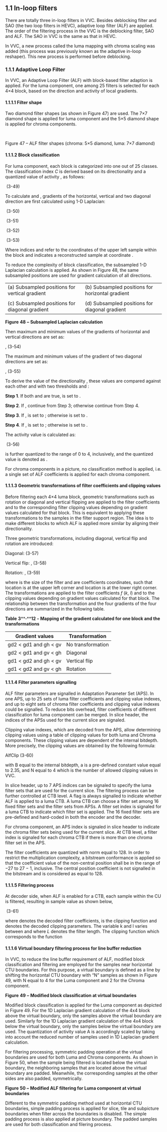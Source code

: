 ## 1.1    In-loop filters

There are totally three in-loop filters in VVC. Besides deblocking filter and SAO (the two loop filters in HEVC), adaptive loop filter (ALF) are applied. The order of the filtering process in the VVC is the deblocking filter, SAO and ALF. The SAO in VVC is the same as that in HEVC.

In VVC, a new process called the luma mapping with chroma scaling was added (this process was previously known as the adaptive in-loop reshaper). This new process is performed before deblocking. 

### 1.1.1    Adaptive Loop Filter

In VVC, an Adaptive Loop Filter (ALF) with block-based filter adaption is applied. For the luma component, one among 25 filters is selected for each 4×4 block, based on the direction and activity of local gradients.

#### 1.1.1.1    Filter shape

Two diamond filter shapes (as shown in Figure 47) are used. The 7×7 diamond shape is applied for luma component and the 5×5 diamond shape is applied for chroma components.

​                               

Figure 47 – ALF filter shapes (chroma: 5×5 diamond, luma: 7×7 diamond)

#### 1.1.1.2    Block classification 

For luma component, each   block is categorized into one out of 25 classes. The classification index *C* is derived based on its directionality   and a quantized value of activity   , as follows:

​                                   (3-49)

To calculate   and   , gradients of the horizontal, vertical and two diagonal direction are first calculated using 1-D Laplacian:

​         (3-50)

​       (3-51)

 

​     (3-52)

​     (3-53)

Where indices   and   refer to the coordinates of the upper left sample within the   block and   indicates a reconstructed sample at coordinate   .

To reduce the complexity of block classification, the subsampled 1-D Laplacian calculation is applied. As shown in Figure 48, the same subsampled positions are used for gradient calculation of all directions.

|                                                 |                                                   |
| ----------------------------------------------- | ------------------------------------------------- |
| (a)  Subsampled positions for vertical gradient | (b)  Subsampled positions for horizontal gradient |
|                                                 |                                                   |
| (c)  Subsampled positions for diagonal gradient | (d)  Subsampled positions for diagonal gradient   |

**Figure** **48** **–** **Subsampled Laplacian calculation**

Then   maximum and minimum values of the gradients of horizontal and vertical directions are set as:

  ,                       (3-54)

The maximum and minimum values of the gradient of two diagonal directions are set as:

  ,                         (3-55)

To derive the value of the directionality   , these values are compared against each other and with two thresholds   and   :

**Step 1**.  If both   and   are true,   is set to   .

**Step 2**.  If   , continue from Step 3; otherwise continue from Step 4.

**Step 3**.  If   ,   is set to   ; otherwise   is set to   .

**Step 4**.  If   ,   is set to   ; otherwise   is set to   .

The activity value   is calculated as:

​                          (3-56)

  is further quantized to the range of 0 to 4, inclusively, and the quantized value is denoted as   .

For chroma components in a picture, no classification method is applied, i.e. a single set of ALF coefficients is applied for each chroma component.

#### 1.1.1.3    Geometric transformations of filter coefficients and clipping values

Before filtering each 4×4 luma block, geometric transformations such as rotation or diagonal and vertical flipping are applied to the filter coefficients   and to the corresponding filter clipping values   depending on gradient values calculated for that block. This is equivalent to applying these transformations to the samples in the filter support region. The idea is to make different blocks to which ALF is applied more similar by aligning their directionality.

Three geometric transformations, including diagonal, vertical flip and rotation are introduced:

Diagonal:                              (3-57)

Vertical flip:   ,             (3-58)

Rotation:   ,         (3-59)

where   is the size of the filter and   are coefficients coordinates, such that location   is at the upper left corner and location   is at the lower right corner. The transformations are applied to the filter coefficients *f* (*k*, *l*) and to the clipping values   depending on gradient values calculated for that block. The relationship between the transformation and the four gradients of the four directions are summarized in the following table.

**Table** **3****‑****12** **-** **Mapping of the gradient calculated for one block and the transformations**

| Gradient values        | Transformation    |
| ---------------------- | ----------------- |
| gd2 < gd1  and gh < gv | No transformation |
| gd2 < gd1  and gv < gh | Diagonal          |
| gd1 < gd2  and gh < gv | Vertical flip     |
| gd1 < gd2 and gv <  gh | Rotation          |

#### 1.1.1.4    Filter parameters signalling

ALF filter parameters are signalled in Adaptation Parameter Set (APS). In one APS, up to 25 sets of luma filter coefficients and clipping value indexes, and up to eight sets of chroma filter coefficients and clipping value indexes could be signalled. To reduce bits overhead, filter coefficients of different classification for luma component can be merged. In slice header, the indices of the APSs used for the current slice are signaled.

Clipping value indexes, which are decoded from the APS, allow determining clipping values using a table of clipping values for both luma and Chroma components. These clipping values are dependent of the internal bitdepth. More precisely, the clipping values are obtained by the following formula:

AlfClip                    (3-60)

with B equal to the internal bitdepth, a is a pre-defined constant value equal to 2.35, and N equal to 4 which is the number of allowed clipping values in VVC.

In slice header, up to 7 APS indices can be signaled to specify the luma filter sets that are used for the current slice. The filtering process can be further controlled at CTB level. A flag is always signalled to indicate whether ALF is applied to a luma CTB. A luma CTB can choose a filter set among 16 fixed filter sets and the filter sets from APSs. A filter set index is signaled for a luma CTB to indicate which filter set is applied. The 16 fixed filter sets are pre-defined and hard-coded in both the encoder and the decoder.

For chroma component, an APS index is signaled in slice header to indicate the chroma filter sets being used for the current slice. At CTB level, a filter index is signaled for each chroma CTB if there is more than one chroma filter set in the APS.

The filter coefficients are quantized with norm equal to 128. In order to restrict the multiplication complexity, a bitstream conformance is applied so that the coefficient value of the non-central position shall be in the range of −27 to 27 − 1, inclusive. The central position coefficient is not signalled in the bitstream and is considered as equal to 128.

#### 1.1.1.5    Filtering process

At decoder side, when ALF is enabled for a CTB, each sample   within the CU is filtered, resulting in sample value   as shown below,

​       (3-61)

where   denotes the decoded filter coefficients,   is the clipping function and   denotes the decoded clipping parameters. The variable k and l varies between   and   where *L* denotes the filter length. The clipping function   which corresponds to the function  

#### 1.1.1.6    Virtual boundary filtering process for line buffer reduction

In VVC, to reduce the line buffer requirement of ALF, modified block classification and filtering are employed for the samples near horizontal CTU boundaries. For this purpose, a virtual boundary is defined as a line by shifting the horizontal CTU boundary with “N” samples as shown in Figure 49, with N equal to 4 for the Luma component and 2 for the Chroma component. 

 

**Figure** **49** **–** **Modified block classification at virtual boundaries**

Modified block classification is applied for the Luma component as depicted in Figure 49. For the 1D Laplacian gradient calculation of the 4x4 block above the virtual boundary, only the samples above the virtual boundary are used. Similarly for the 1D Laplacian gradient calculation of the 4x4 block below the virtual boundary, only the samples below the virtual boundary are used. The quantization of activity value A is accordingly scaled by taking into account the reduced number of samples used in 1D Laplacian gradient calculation.

For filtering processing, symmetric padding operation at the virtual boundaries are used for both Luma and Chroma components. As shown in Figure 50, when the sample being filtered is located below the virtual boundary, the neighboring samples that are located above the virtual boundary are padded. Meanwhile, the corresponding samples at the other sides are also padded, symmetrically.

 

 

**Figure** **50** **–** **Modified ALF filtering for Luma component at virtual boundaries**

Different to the symmetric padding method used at horizontal CTU boundaries, simple padding process is applied for slice, tile and subpicture boundaries when filter across the boundaries is disabled. The simple padding process is also applied at picture boundary. The padded samples are used for both classification and filering process.